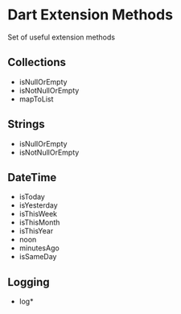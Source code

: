 # Dart Extension Methods

Set of useful extension methods

## Collections
- isNullOrEmpty
- isNotNullOrEmpty
- mapToList

## Strings
- isNullOrEmpty
- isNotNullOrEmpty

## DateTime
- isToday
- isYesterday
- isThisWeek
- isThisMonth
- isThisYear
- noon
- minutesAgo
- isSameDay

## Logging
- log*


